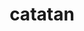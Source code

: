 ---
title: "catatan"
summary: "berisi catatan tentang masalah yang ditemui ketika bekerja pada bidang IT"
Params:
pembuka: "Terima kasih telah mengunjungi laman Blog ini. di sini tempat saya mencatat solusi yang telah saya temui saat berhadapan dengan teknologi pun jika saya ingin berbagi tutorial.
Catatan yang ada di sini ditujukan untuk saya jika saya memerlukannya di lain waktu. Namun, jika ada yang terbantu dengan catatan saya. tentu akan lebih bermanfaat."
---